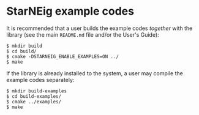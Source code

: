 # StarNEig example codes

It is recommended that a user builds the example codes *together* with the
library (see the main `README.md` file and/or the User's Guide):
```
$ mkdir build
$ cd build/
$ cmake -DSTARNEIG_ENABLE_EXAMPLES=ON ../
$ make
```

If the library is already installed to the system, a user may compile
the example codes separately:
```
$ mkdir build-examples
$ cd build-examples/
$ cmake ../examples/
$ make
```
